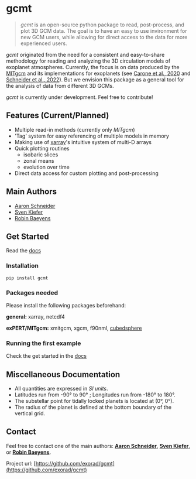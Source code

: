 # gcmt
> *gcmt* is an open-source python package to read, post-process, and plot 3D GCM data. The goal is to have an easy to use invironment for new GCM users, while allowing for direct access to the data for more experienced users.

*gcmt* originated from the need for a consistent and easy-to-share methodology for reading and analyzing the 3D circulation models of exoplanet atmospheres. Currently, the focus is on data produced by the [MITgcm](http://mitgcm.org/) and its implementations for exoplanets (see [Carone et al., 2020](https://ui.adsabs.harvard.edu/abs/2020MNRAS.496.3582C/abstract) and [Schneider et al., 2022](https://ui.adsabs.harvard.edu/abs/2022arXiv220209183S/abstract)). But we envision this package as a general tool for the analysis of data from different 3D GCMs.

*gcmt* is currently under development. Feel free to contribute!

## Features (Current/Planned)

* Multiple read-in methods (currently only *MITgcm*)
* 'Tag' system for easy referencing of multiple models in memory
* Making use of [xarray](https://docs.xarray.dev/en/stable/)'s intuitive system of multi-D arrays
* Quick plotting routines
    * isobaric slices
    * zonal means
    * evolution over time
* Direct data access for custom plotting and post-processing

## Main Authors
* [Aaron Schneider](https://github.com/AaronDavidSchneider)
* [Sven Kiefer](https://github.com/Kiefersv)
* [Robin Baeyens](https://github.com/robinbaeyens)

## Get Started

Read the [docs](https://gcmt.readthedocs.io/en/latest/)

### Installation

`pip install gcmt`

### Packages needed

Please install the following packages beforehand:

**general:**
xarray, netcdf4

**exPERT/MITgcm:**
xmitgcm, xgcm, f90nml,
[cubedsphere](https://cubedsphere.readthedocs.io/en/latest/index.html)

### Running the first example

Check the get started in the [docs](https://gcmt.readthedocs.io/en/latest/notebooks/demo.html)

## Miscellaneous Documentation

* All quantities are expressed in _SI units_.
* Latitudes run from -90&deg; to 90&deg; ; Longitudes run from -180&deg; to 180&deg;.
* The substellar point for tidally locked planets is located at (0&deg;, 0&deg;).
* The radius of the planet is defined at the bottom boundary of the vertical grid.

## Contact

Feel free to contact one of the main authors: **[Aaron Schneider](https://aaron-schneider.de)**, **[Sven Kiefer](https://kiefersv.github.io/)**, or **[Robin Baeyens](https://www.linkedin.com/in/robin-baeyens/)**.

Project url: [https://github.com/exorad/gcmt](https://github.com/exorad/gcmt)
